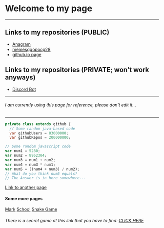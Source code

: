 # Welcome to my page
***

## Links to my repositories (PUBLIC)
* [Anagram](https://github.com/memesggopoop28/super-awesome-invention/)
* [memesggopoop28](https://github.com/memesggopoop28/memesggopoop28)
* [github.io page](https://memesggopoop28.github.io)

## Links to my repositories (PRIVATE; won't work anyways)
* [Discord Bot](https://github.com/memesggopoop28/Discord-bot)

***
###### I am currently using this page for reference, please don't edit it...
***

```java
private class extends github {
  // Some random java-based code
  var githubUsers = 83000000;
  var githubRepos = 200000000;
```

```js
// Some random javascript code
var num1 = 5280;
var num2 = 8952304;
var num3 = num1 + num2;
var num4 = num3 * num1;
var num5 = ((num4 + num3) / num2);
// What do you think num5 equals?
// The Answer is in here somewhere...
```

[Link to another page](https://memesggopoop28.github.io/num5Answer)

#### Some more pages
[Mark](https://memesggopoop28.github.io/school_files/mark/)
[School](https://memesggopoop28.github.io/school_files)
[Snake Game](https://memesgggopoop28.github.io/snake/)

###### There is a secret game at this link that you have to find: [CLICK HERE](https://memesggopoop28.github.io/school_files/mark/project_neptune01/secret)
